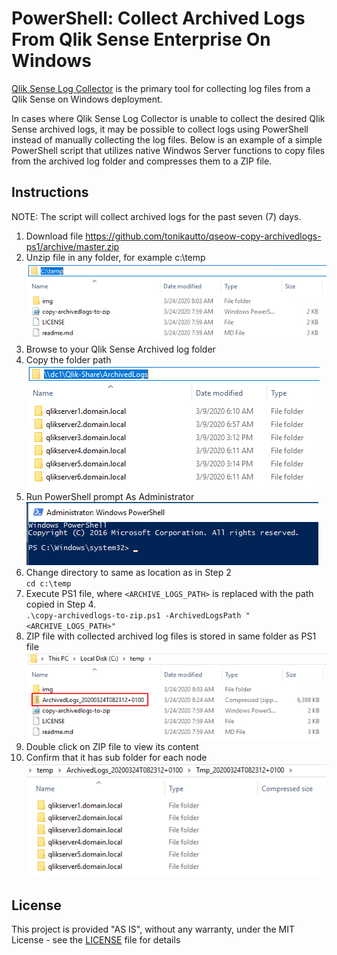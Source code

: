 # PowerShell: Collect Archived Logs From Qlik Sense Enterprise On Windows

 [​​​​​Qlik Sense Log Collector](https://support.qlik.com/articles/000006144) is the primary tool for collecting log files from a Qlik Sense on Windows deployment. 

In cases where Qlik Sense Log Collector is unable to collect the desired Qlik Sense archived logs, it may be possible to collect logs using PowerShell instead of manually collecting the log files. Below is an example of a simple PowerShell script that utilizes native Windwos Server functions to copy files from the archived log folder and compresses them to a ZIP file. 

## Instructions

NOTE: The script will collect archived logs for the past seven (7) days. 

1. Download file https://github.com/tonikautto/qseow-copy-archivedlogs-ps1/archive/master.zip 
2. Unzip file in any folder, for example c:\temp <br /> 
![Unzip file](./img/2.png)
3. Browse to your Qlik Sense Archived log folder 
4. Copy the folder path<br />
![Copy fileshare path](./img/4.png)
5. Run PowerShell prompt As Administrator<br />
![PowerShell prompt](./img/5.png)
6. Change directory to same as location as in Step 2<br />
`cd c:\temp`
7. Execute PS1 file, where `<ARCHIVE_LOGS_PATH>` is replaced with the path copied in Step 4. <br />
`.\copy-archivedlogs-to-zip.ps1 -ArchivedLogsPath "<ARCHIVE_LOGS_PATH>"`
8.	ZIP file with collected archived log files is stored in same folder as PS1 file <br />![ZIP content](./img/14.png)
9.	Double click on ZIP file to view its content
1.	Confirm that it has sub folder for each node<br />![Check one foler per node](./img/16.png)

## License
This project is provided "AS IS", without any warranty, under the MIT License - see the [LICENSE](LICENSE) file for details